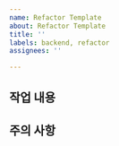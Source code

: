 ```yaml
---
name: Refactor Template
about: Refactor Template
title: ''
labels: backend, refactor
assignees: ''

---
```


## 작업 내용

## 주의 사항
